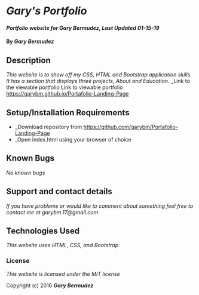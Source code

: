 # _Gary's Portfolio_

#### _Portfolio website for Gary Bermudez, Last Updated 01-15-19_

#### By _**Gary Bermudez**_

## Description

_This website is to show off my CSS, HTML and Bootstrap application skills. It has a section that displays three projects, About and Education._
_Link to the viewable portfolio Link to viewable portfolio https://garybm.github.io/Portafolio-Landing-Page

## Setup/Installation Requirements

* _Download repository from https://github.com/garybm/Portafolio-Landing-Page
* _Open index.html using your browser of choice


## Known Bugs

_No known bugs_

## Support and contact details

_If you have problems or would like to comment about something feel free to contact me at garybm.17@gmail.com_  

## Technologies Used

_This website uses HTML, CSS, and Bootstrap_

### License

*This website is licensed under the MIT license*

Copyright (c) 2016 **_Gary Bermudez_**
